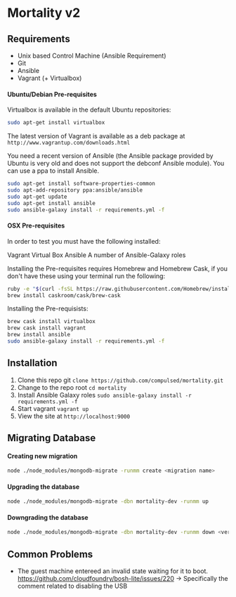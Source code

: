 # Mortality v2

## Requirements
* Unix based Control Machine (Ansible Requirement)
* Git
* Ansible
* Vagrant (+ Virtualbox)

#### Ubuntu/Debian Pre-requisites

Virtualbox is available in the default Ubuntu repositories:

```sh
sudo apt-get install virtualbox
```

The latest version of Vagrant is available as a deb package at `http://www.vagrantup.com/downloads.html`

You need a recent version of Ansible (the Ansible package provided by Ubuntu is very old and does not support the debconf Ansible module). You can use a ppa to install Ansible.

```sh
sudo apt-get install software-properties-common
sudo apt-add-repository ppa:ansible/ansible
sudo apt-get update
sudo apt-get install ansible
sudo ansible-galaxy install -r requirements.yml -f
```

#### OSX Pre-requisites

In order to test you must have the following installed:

Vagrant
Virtual Box
Ansible
A number of Ansible-Galaxy roles

Installing the Pre-requisites requires Homebrew and Homebrew Cask, if you don't have these using your terminal run the following:

```sh
ruby -e "$(curl -fsSL https://raw.githubusercontent.com/Homebrew/install/master/install)"
brew install caskroom/cask/brew-cask
```

Installing the Pre-requisists:
```sh
brew cask install virtualbox
brew cask install vagrant
brew install ansible
sudo ansible-galaxy install -r requirements.yml -f
```

## Installation
1. Clone this repo git `clone https://github.com/compulsed/mortality.git`
2. Change to the repo root `cd mortality`
3. Install Ansible Galaxy roles `sudo ansible-galaxy install -r requirements.yml -f`
4. Start vagrant `vagrant up`
5. View the site at `http://localhost:9000`

## Migrating Database
#### Creating new migration
```sh
node ./node_modules/mongodb-migrate -runmm create <migration name>
```

#### Upgrading the database
```sh
node ./node_modules/mongodb-migrate -dbn mortality-dev -runmm up
```

#### Downgrading the database
```sh
node ./node_modules/mongodb-migrate -dbn mortality-dev -runmm down <version no or migration file>
```

## Common Problems
* The guest machine entereed an invalid state waiting for it to boot.  
https://github.com/cloudfoundry/bosh-lite/issues/220
-> Specifically the comment related to disabling the USB
